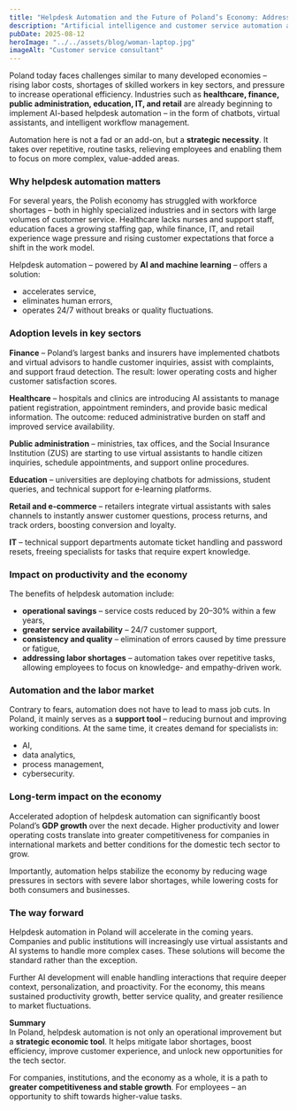 ```yaml
---
title: "Helpdesk Automation and the Future of Poland’s Economy: Addressing Labor Shortages and Driving Productivity"
description: "Artificial intelligence and customer service automation as a tool for increasing efficiency and economic resilience"
pubDate: 2025-08-12
heroImage: "../../assets/blog/woman-laptop.jpg"
imageAlt: "Customer service consultant"
---
```


<p>Poland today faces challenges similar to many developed economies – rising labor costs, shortages of skilled workers in key sectors, and pressure to increase operational efficiency. Industries such as <strong>healthcare, finance, public administration, education, IT, and retail</strong> are already beginning to implement AI-based helpdesk automation – in the form of chatbots, virtual assistants, and intelligent workflow management.</p>

<p>Automation here is not a fad or an add-on, but a <strong>strategic necessity</strong>. It takes over repetitive, routine tasks, relieving employees and enabling them to focus on more complex, value-added areas.</p>

<h3><strong>Why helpdesk automation matters</strong></h3>

<p>For several years, the Polish economy has struggled with workforce shortages – both in highly specialized industries and in sectors with large volumes of customer service. Healthcare lacks nurses and support staff, education faces a growing staffing gap, while finance, IT, and retail experience wage pressure and rising customer expectations that force a shift in the work model.</p>

<p>Helpdesk automation – powered by <strong>AI and machine learning</strong> – offers a solution:</p>

<ul>
<li>accelerates service,</li>
<li>eliminates human errors,</li>
<li>operates 24/7 without breaks or quality fluctuations.</li>
</ul>

<h3><strong>Adoption levels in key sectors</strong></h3>

<p><strong>Finance</strong> – Poland’s largest banks and insurers have implemented chatbots and virtual advisors to handle customer inquiries, assist with complaints, and support fraud detection. The result: lower operating costs and higher customer satisfaction scores.</p>

<p><strong>Healthcare</strong> – hospitals and clinics are introducing AI assistants to manage patient registration, appointment reminders, and provide basic medical information. The outcome: reduced administrative burden on staff and improved service availability.</p>

<p><strong>Public administration</strong> – ministries, tax offices, and the Social Insurance Institution (ZUS) are starting to use virtual assistants to handle citizen inquiries, schedule appointments, and support online procedures.</p>

<p><strong>Education</strong> – universities are deploying chatbots for admissions, student queries, and technical support for e-learning platforms.</p>

<p><strong>Retail and e-commerce</strong> – retailers integrate virtual assistants with sales channels to instantly answer customer questions, process returns, and track orders, boosting conversion and loyalty.</p>

<p><strong>IT</strong> – technical support departments automate ticket handling and password resets, freeing specialists for tasks that require expert knowledge.</p>

<h3><strong>Impact on productivity and the economy</strong></h3>

<p>The benefits of helpdesk automation include:</p>

<ul>
<li><strong>operational savings</strong> – service costs reduced by 20–30% within a few years,</li>
<li><strong>greater service availability</strong> – 24/7 customer support,</li>
<li><strong>consistency and quality</strong> – elimination of errors caused by time pressure or fatigue,</li>
<li><strong>addressing labor shortages</strong> – automation takes over repetitive tasks, allowing employees to focus on knowledge- and empathy-driven work.</li>
</ul>

<h3><strong>Automation and the labor market</strong></h3>

<p>Contrary to fears, automation does not have to lead to mass job cuts. In Poland, it mainly serves as a <strong>support tool</strong> – reducing burnout and improving working conditions. At the same time, it creates demand for specialists in:</p>

<ul>
<li>AI,</li>
<li>data analytics,</li>
<li>process management,</li>
<li>cybersecurity.</li>
</ul>

<h3><strong>Long-term impact on the economy</strong></h3>

<p>Accelerated adoption of helpdesk automation can significantly boost Poland’s <strong>GDP growth</strong> over the next decade. Higher productivity and lower operating costs translate into greater competitiveness for companies in international markets and better conditions for the domestic tech sector to grow.</p>

<p>Importantly, automation helps stabilize the economy by reducing wage pressures in sectors with severe labor shortages, while lowering costs for both consumers and businesses.</p>

<h3><strong>The way forward</strong></h3>

<p>Helpdesk automation in Poland will accelerate in the coming years. Companies and public institutions will increasingly use virtual assistants and AI systems to handle more complex cases. These solutions will become the standard rather than the exception.</p>

<p>Further AI development will enable handling interactions that require deeper context, personalization, and proactivity. For the economy, this means sustained productivity growth, better service quality, and greater resilience to market fluctuations.</p>

<p><strong>Summary</strong><br/>In Poland, helpdesk automation is not only an operational improvement but a <strong>strategic economic tool</strong>. It helps mitigate labor shortages, boost efficiency, improve customer experience, and unlock new opportunities for the tech sector.</p>

<p>For companies, institutions, and the economy as a whole, it is a path to <strong>greater competitiveness and stable growth</strong>. For employees – an opportunity to shift towards higher-value tasks.</p>
